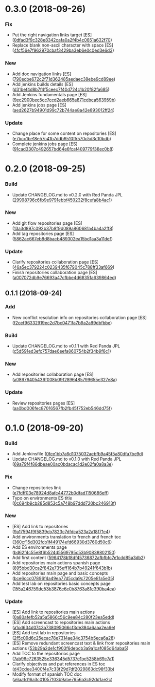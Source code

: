 <a name="0.3.0"></a>
# 0.3.0 (2018-09-26)


### Fix

* Put the right navigation links target [ES] ([0dfad3f9c328e8342cafa0a2f4b4c0651a632f70](https://github.com/red-panda-ci/general-concepts/commit/0dfad3f9c328e8342cafa0a2f4b4c0651a632f70))
* Replace blank non-ascii character with space [ES] ([4fcf56e7f962970cbaf3429ba3eb6e0c0ed3e6d3](https://github.com/red-panda-ci/general-concepts/commit/4fcf56e7f962970cbaf3429ba3eb6e0c0ed3e6d3))

### New

* Add doc navigation links [ES] ([790ecbe672c2f71d362485aedaec38ebe9cd89ee](https://github.com/red-panda-ci/general-concepts/commit/790ecbe672c2f71d362485aedaec38ebe9cd89ee))
* Add jenkins builds details [ES] ([d31bef4d8b7f4f5ceec7f40d724c1b20f82fa685](https://github.com/red-panda-ci/general-concepts/commit/d31bef4d8b7f4f5ceec7f40d724c1b20f82fa685))
* Add Jenkins fundamentals page [ES] ([9ec2900bec5cc7ccd2aeb665a871cdbca563959b](https://github.com/red-panda-ci/general-concepts/commit/9ec2900bec5cc7ccd2aeb665a871cdbca563959b))
* Add jenkins jobs page [ES] ([aed2627b94901d99c72b744ae8a42e893012ff24](https://github.com/red-panda-ci/general-concepts/commit/aed2627b94901d99c72b744ae8a42e893012ff24))

### Update

* Change place for some content on repositories [ES] ([e7bcc1be18e57c41b7ddb9510f5570c5d3c10bdb](https://github.com/red-panda-ci/general-concepts/commit/e7bcc1be18e57c41b7ddb9510f5570c5d3c10bdb))
* Complete jenkins jobs page [ES] ([91cad3307c492657bd64e6fcaf409779f38ec0b8](https://github.com/red-panda-ci/general-concepts/commit/91cad3307c492657bd64e6fcaf409779f38ec0b8))



<a name="0.2.0"></a>
# 0.2.0 (2018-09-25)


### Build

* Update CHANGELOG.md to v0.2.0 with Red Panda JPL ([29998796c6fb9e9791ebbf450232f8cefa8b4ac1](https://github.com/red-panda-ci/general-concepts/commit/29998796c6fb9e9791ebbf450232f8cefa8b4ac1))

### New

* Add git flow repositories page [ES] ([13a3d897c092b37b8f9d089a860681a4ba4a2ff8](https://github.com/red-panda-ci/general-concepts/commit/13a3d897c092b37b8f9d089a860681a4ba4a2ff8))
* Add tag repositories page [ES] ([5862ac667eb8d8bacb489302ea15bd1aa3a11def](https://github.com/red-panda-ci/general-concepts/commit/5862ac667eb8d8bacb489302ea15bd1aa3a11def))

### Update

* Clarify repositories collaboration page [ES] ([46a5ec379224c0239435f679045c788ff33af669](https://github.com/red-panda-ci/general-concepts/commit/46a5ec379224c0239435f679045c788ff33af669))
* Finish repositories collaboration page [ES] ([a007072db9e76693a47cfbbe4d68351a639864ed](https://github.com/red-panda-ci/general-concepts/commit/a007072db9e76693a47cfbbe4d68351a639864ed))



<a name="0.1.1"></a>
## 0.1.1 (2018-09-24)


### Add

* New conflict resolution info on repositories collaboration page [ES] ([f2cef96332919ec2d7bc0471fa7b9a2a89dbfbbe](https://github.com/red-panda-ci/general-concepts/commit/f2cef96332919ec2d7bc0471fa7b9a2a89dbfbbe))

### Build

* Update CHANGELOG.md to v0.1.1 with Red Panda JPL ([c5d591ed3efc757dae6eefa860754b2f34b9f6c1](https://github.com/red-panda-ci/general-concepts/commit/c5d591ed3efc757dae6eefa860754b2f34b9f6c1))

### New

* Add repositories collaboration page [ES] ([a08676405436f008b09f2896485799655e327e8a](https://github.com/red-panda-ci/general-concepts/commit/a08676405436f008b09f2896485799655e327e8a))

### Update

* Review repositories pages [ES] ([aa0bd006fec87016567fb2fb45f752eb546dd75f](https://github.com/red-panda-ci/general-concepts/commit/aa0bd006fec87016567fb2fb45f752eb546dd75f))



<a name="0.1.0"></a>
# 0.1.0 (2018-09-20)


### Build

* Add Jenkinsfile ([0fee1bb7a6d1075032aebfb9a45f5a80dfa7be9d](https://github.com/red-panda-ci/general-concepts/commit/0fee1bb7a6d1075032aebfb9a45f5a80dfa7be9d))
* Update CHANGELOG.md to v0.1.0 with Red Panda JPL ([69a79f4f86dbeae00ac0bdacac1d2e02fa0a8a3e](https://github.com/red-panda-ci/general-concepts/commit/69a79f4f86dbeae00ac0bdacac1d2e02fa0a8a3e))

### Fix

* Change repositories link ([e7fdff03e78924d8afc44772b0dfad1150686eff](https://github.com/red-panda-ci/general-concepts/commit/e7fdff03e78924d8afc44772b0dfad1150686eff))
* Typo on environments ES title ([0c694b9cb285d853c5a748b97ddd720bc246913f](https://github.com/red-panda-ci/general-concepts/commit/0c694b9cb285d853c5a748b97ddd720bc246913f))

### New

* [ES] Add link to repositories ([9a17594f9f5839cb7823c7dfdca523a2a18f71e4](https://github.com/red-panda-ci/general-concepts/commit/9a17594f9f5839cb7823c7dfdca523a2a18f71e4))
* Add environments translation to french and french toc ([360cf15d302fcb1f449174efd66930d3760d50c6](https://github.com/red-panda-ci/general-concepts/commit/360cf15d302fcb1f449174efd66930d3760d50c6))
* Add ES environments page ([bd62f4c55e8f6b524d5569795c53b90838802150](https://github.com/red-panda-ci/general-concepts/commit/bd62f4c55e8f6b524d5569795c53b90838802150))
* Add first content ([5964178b18df45736872afbfbfc7e1cdd85a3db2](https://github.com/red-panda-ci/general-concepts/commit/5964178b18df45736872afbfbfc7e1cdd85a3db2))
* Add repositories main actions spanish page ([895bbd30ca2f842e735eff164b7b49241f643b1b](https://github.com/red-panda-ci/general-concepts/commit/895bbd30ca2f842e735eff164b7b49241f643b1b))
* Add repositories main page and basic concepts ([bce6ccc07896f4a49ea77d5cda9c7205e81a5e05](https://github.com/red-panda-ci/general-concepts/commit/bce6ccc07896f4a49ea77d5cda9c7205e81a5e05))
* Add test lab on repositories basic concepts page ([155a246759de53b3876c6c0b8763a81c390ba4ca](https://github.com/red-panda-ci/general-concepts/commit/155a246759de53b3876c6c0b8763a81c390ba4ca))

### Update

* [ES] Add link to repositories main actions ([0a80afefb52a5a5866c56c9ee84c280f23ea5edd](https://github.com/red-panda-ci/general-concepts/commit/0a80afefb52a5a5866c56c9ee84c280f23ea5edd))
* [ES] Add screencast to repositories main actions ([a1cd634d0743a738095066cf3de394a6aaa2ea9e](https://github.com/red-panda-ci/general-concepts/commit/a1cd634d0743a738095066cf3de394a6aaa2ea9e))
* [ES] Add test lab in repositories ([2f5c09d6c25ecac78e7314ae34c3754b5eca6a28](https://github.com/red-panda-ci/general-concepts/commit/2f5c09d6c25ecac78e7314ae34c3754b5eca6a28))
* [ES] Remove redundant screencast text & link from repositories main actions ([53b29a2de1cf903f6debcb3a9a1caf085d64aba5](https://github.com/red-panda-ci/general-concepts/commit/53b29a2de1cf903f6debcb3a9a1caf085d64aba5))
* Add TOC to the repositorios page ([7ab96c7263525e336345d5737e1bc5258b69c7a1](https://github.com/red-panda-ci/general-concepts/commit/7ab96c7263525e336345d5737e1bc5258b69c7a1))
* Clarify objectives and put references in ES toc ([d43cdee3400f4e7c33f29d7df2029863dc98f33b](https://github.com/red-panda-ci/general-concepts/commit/d43cdee3400f4e7c33f29d7df2029863dc98f33b))
* Modify format of spanish TOC doc ([a6aa1d16a3c01057103b9abe7656a3c92dd1ae2c](https://github.com/red-panda-ci/general-concepts/commit/a6aa1d16a3c01057103b9abe7656a3c92dd1ae2c))



